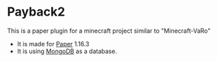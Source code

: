 # Payback2
This is a paper plugin for a minecraft project similar to "Minecraft-VaRo"

- It is made for [Paper](https://github.com/PaperMC/Paper) 1.16.3
- It is using [MongoDB](https://www.mongodb.com/) as a database.
